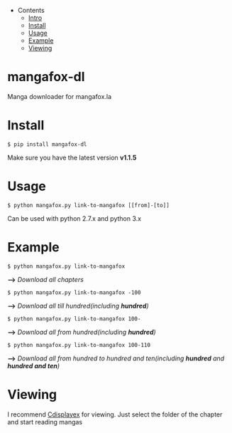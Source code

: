 - Contents
  - [Intro](https://github.com/Dragneel1234/mangafox-dl#mangafox-dl)
  - [Install](https://github.com/Dragneel1234/mangafox-dl#install)
  - [Usage](https://github.com/Dragneel1234/mangafox-dl#usage)
  - [Example](https://github.com/Dragneel1234/mangafox-dl#example)
  - [Viewing](https://github.com/Dragneel1234/mangafox-dl#viewing)

# mangafox-dl
Manga downloader for mangafox.la

# **Install**
    $ pip install mangafox-dl
    
Make sure you have the latest version **v1.1.5**

# **Usage**
    $ python mangafox.py link-to-mangafox [[from]-[to]]
    
Can be used with python 2.7.x and python 3.x

# **Example**
    $ python mangafox.py link-to-mangafox
**-->** *Download all chapters*

    $ python mangafox.py link-to-mangafox -100
**-->** *Download all till hundred(including **hundred**)*

    $ python mangafox.py link-to-mangafox 100-
**-->** *Download all from hundred(including **hundred**)*

    $ python mangafox.py link-to-mangafox 100-110
**-->** *Download all from hundred to hundred and ten(including **hundred** and **hundred and ten**)*

# Viewing
I recommend [Cdisplayex](http://www.cdisplayex.com/) for viewing. 
Just select the folder of the chapter and start reading mangas
